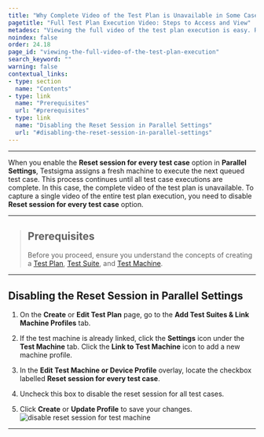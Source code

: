 ```yaml
---
title: "Why Complete Video of the Test Plan is Unavailable in Some Cases?"
pagetitle: "Full Test Plan Execution Video: Steps to Access and View"
metadesc: "Viewing the full video of the test plan execution is easy. Re-run your test plan with the reset session disabled to see the complete execution video."
noindex: false
order: 24.18
page_id: "viewing-the-full-video-of-the-test-plan-execution"
search_keyword: ""
warning: false
contextual_links:
- type: section
  name: "Contents"
- type: link
  name: "Prerequisites"
  url: "#prerequisites"
- type: link
  name: "Disabling the Reset Session in Parallel Settings"
  url: "#disabling-the-reset-session-in-parallel-settings"
---
```


---

When you enable the **Reset session for every test case** option in **Parallel Settings**, Testsigma assigns a fresh machine to execute the next queued test case. This process continues until all test case executions are complete. In this case, the complete video of the test plan is unavailable. To capture a single video of the entire test plan execution, you need to disable **Reset session for every test case** option.

---

> ## **Prerequisites**
>
> Before you proceed, ensure you understand the concepts of creating a [Test Plan](https://testsigma.com/docs/test-management/test-plans/overview/), [Test Suite](https://testsigma.com/docs/test-management/test-suites/overview/), and [Test Machine](https://testsigma.com/docs/test-management/test-plans/manage-test-machines/).

---

## **Disabling the Reset Session in Parallel Settings**

1. On the **Create** or **Edit Test Plan** page, go to the **Add Test Suites & Link Machine Profiles** tab.

2. If the test machine is already linked, click the **Settings** icon under the **Test Machine** tab. Click the **Link to Test Machine** icon to add a new machine profile. 

3. In the **Edit Test Machine or Device Profile** overlay, locate the checkbox labelled **Reset session for every test case**.

4. Uncheck this box to disable the reset session for all test cases. 

5. Click **Create** or **Update Profile** to save your changes. ![disable reset session for test machine](https://s3.amazonaws.com/static-docs.testsigma.com/new_images/projects/applications/disabling_reset_session_for_machine.gif)

---